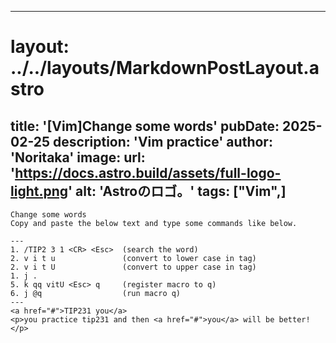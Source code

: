 
---
# layout: ../../layouts/MarkdownPostLayout.astro
title: '[Vim]Change some words'
pubDate: 2025-02-25
description: 'Vim practice'
author: 'Noritaka'
image:
    url: 'https://docs.astro.build/assets/full-logo-light.png'
    alt: 'Astroのロゴ。'
tags: ["Vim",]
---


```
Change some words
Copy and paste the below text and type some commands like below.

---
1. /TIP2 3 1 <CR> <Esc>  (search the word)
2. v i t u               (convert to lower case in tag)
2. v i t U               (convert to upper case in tag)
1. j .
5. k qq vitU <Esc> q     (register macro to q)
6. j @q                  (run macro q)
---
<a href="#">TIP231 you</a>
<p>you practice tip231 and then <a href="#">you</a> will be better!</p>
```
